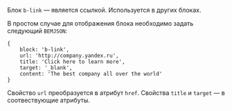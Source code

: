 Блок `b-link` — является ссылкой. Используется в других блоках.

В простом случае для отображения блока необходимо задать следующий `BEMJSON`:

    {
        block: 'b-link',
        url: 'http://company.yandex.ru',
        title: 'Click here to learn more',
        target: '_blank',
        content: 'The best company all over the world'
    }

Свойство `url` преобразуется в атрибут `href`. Свойства `title` и `target` — в соотвествующие атрибуты.